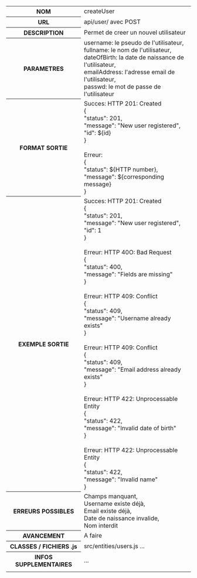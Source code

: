 <table>
    <tr>
        <th>NOM</th>
        <td>createUser</td>
    </tr>
    <tr>
        <th>URL</th>
        <td>api/user/ avec POST</td>
    </tr>
    <tr>
        <th>DESCRIPTION</th>
        <td>Permet de creer un nouvel utilisateur</td>
    </tr>
    <tr>
        <th>PARAMETRES</th>
        <td>
            username: le pseudo de l'utilisateur,<br>
            fullname: le nom de l'utilisateur,<br>
            dateOfBirth: la date de naissance de l'utilisateur,<br>
            emailAddress: l'adresse email de l'utilisateur,<br>
            passwd: le mot de passe de l'utilisateur<br>
        </td>
    </tr>
    <tr>
        <th>FORMAT SORTIE</th>
        <td>
            Succes: HTTP 201: Created<br>
            {<br>
                "status": 201,<br>
                "message": "New user registered",<br>
                "id": ${id}<br>
            }<br><br>
            Erreur: <br>
            {<br>
                "status": ${HTTP number},<br>
                "message": ${corresponding message}<br>
            }<br>
        </td>
    </tr>
    <tr>
        <th>EXEMPLE SORTIE</th>
        <td>
            Succes: HTTP 201: Created<br>
            {<br>
                "status": 201,<br>
                "message": "New user registered",<br>
                "id": 1<br>
            }<br><br>
            Erreur: HTTP 40O: Bad Request<br>
            {<br>
                "status": 400,<br>
                "message": "Fields are missing"<br>
            }<br><br>
            Erreur: HTTP 409: Conflict<br>
            {<br>
                "status": 409,<br>
                "message": "Username already exists"<br>
            }<br><br>
            Erreur: HTTP 409: Conflict<br>
            {<br>
                "status": 409,<br>
                "message": "Email address already exists"<br>
            }<br><br>
            Erreur: HTTP 422: Unprocessable Entity<br>
            {<br>
                "status": 422,<br>
                "message": "Invalid date of birth"<br>
            }<br><br>
            Erreur: HTTP 422: Unprocessable Entity<br>
            {<br>
                "status": 422,<br>
                "message": "Invalid name"<br>
            }<br>
        </td>
    </tr>
    <tr>
        <th>ERREURS POSSIBLES</th>
        <td>
            Champs manquant,<br>
            Username existe déjà,<br>
            Email existe déjà,<br>
            Date de naissance invalide,<br>
            Nom interdit<br>
        </td>
    </tr>
    <tr>
        <th>AVANCEMENT</th>
        <td>A faire</td>
    </tr>
    <tr>
        <th>CLASSES / FICHIERS .js</th>
        <td>src/entities/users.js ...</td>
    </tr>
    <tr>
        <th>INFOS SUPPLEMENTAIRES</th>
        <td>...</td>
    </tr>
    </tr><td></td><td></td></tr>
</table>